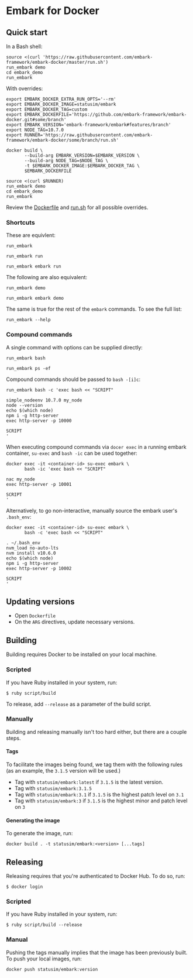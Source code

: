 # Embark for Docker

## Quick start

In a Bash shell:
``` shell
source <(curl 'https://raw.githubusercontent.com/embark-framework/embark-docker/master/run.sh')
run_embark demo
cd embark_demo
run_embark
```

With overrides:

``` shell
export EMBARK_DOCKER_EXTRA_RUN_OPTS='--rm'
export EMBARK_DOCKER_IMAGE=statusim/embark
export EMBARK_DOCKER_TAG=custom
export EMBARK_DOCKERFILE='https://github.com/embark-framework/embark-docker.git#some/branch'
export EMBARK_VERSION='embark-framework/embark#features/branch'
export NODE_TAG=10.7.0
export RUNNER='https://raw.githubusercontent.com/embark-framework/embark-docker/some/branch/run.sh'

docker build \
       --build-arg EMBARK_VERSION=$EMBARK_VERSION \
       --build-arg NODE_TAG=$NODE_TAG \
       -t $EMBARK_DOCKER_IMAGE:$EMBARK_DOCKER_TAG \
       $EMBARK_DOCKERFILE

source <(curl $RUNNER)
run_embark demo
cd embark_demo
run_embark
```

Review the
[Dockerfile](https://github.com/embark-framework/embark-docker/blob/master/Dockerfile)
and
[run.sh](https://github.com/embark-framework/embark-docker/blob/master/run.sh#L66-L70)
for all possible overrides.

### Shortcuts

These are equivlent:

``` shell
run_embark
```
``` shell
run_embark run
```
``` shell
run_embark embark run
```

The following are also equivalent:

``` shell
run_embark demo
```
``` shell
run_embark embark demo
```

The same is true for the rest of the `embark` commands. To see the full list:

``` shell
run_embark --help
```

### Compound commands

A single command with options can be supplied directly:

``` shell
run_embark bash
```
``` shell
run_embark ps -ef
```

Compound commands should be passed to `bash -[i]c`:

``` shell
run_embark bash -c 'exec bash << "SCRIPT"

simple_nodeenv 10.7.0 my_node
node --version
echo $(which node)
npm i -g http-server
exec http-server -p 10000

SCRIPT
'
```

When executing compound commands via `docer exec` in a running embark
container, `su-exec` and `bash -ic` can be used together:

``` shell
docker exec -it <container-id> su-exec embark \
       bash -ic 'exec bash << "SCRIPT"

nac my_node
exec http-server -p 10001

SCRIPT
'
```

Alternatively, to go non-interactive, manually source the embark user's
`.bash_env`:

``` shell
docker exec -it <container-id> su-exec embark \
       bash -c 'exec bash << "SCRIPT"

. ~/.bash_env
nvm_load no-auto-lts
nvm install v10.6.0
echo $(which node)
npm i -g http-server
exec http-server -p 10002

SCRIPT
'
```

## Updating versions

* Open `Dockerfile`
* On the `ARG` directives, update necessary versions.

## Building

Building requires Docker to be installed on your local machine.

### Scripted

If you have Ruby installed in your system, run:

```
$ ruby script/build
```

To release, add `--release` as a parameter of the build script.

### Manually

Building and releasing manually isn't too hard either, but there are a couple
steps.

#### Tags

To facilitate the images being found, we tag them with the following rules (as
an example, the `3.1.5` version will be used.)

- Tag with `statusim/embark:latest` if `3.1.5` is the latest version.
- Tag with `statusim/embark:3.1.5`
- Tag with `statusim/embark:3.1` if `3.1.5` is the highest patch level on `3.1`
- Tag with `statusim/embark:3` if `3.1.5` is the highest minor and patch level
  on `3`

#### Generating the image

To generate the image, run:

```
docker build . -t statusim/embark:<version> [...tags]
```

## Releasing

Releasing requires that you're authenticated to Docker Hub. To do so, run:

```
$ docker login
```

### Scripted

If you have Ruby installed in your system, run:

```
$ ruby script/build --release
```

### Manual

Pushing the tags manually implies that the image has been previously built. To
push your local images, run:

```
docker push statusim/embark:version
```
